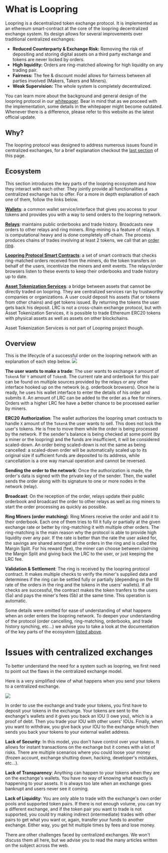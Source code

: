 # What is Loopring

Loopring is a decentralized token exchange protocol. It is implemented as an ethereum smart-contract at the core of the loopring decentralized exchange system. Its design allows for several improvements over traditional centralized exchanges:

* **Reduced Counterparty & Exchange Risk:** Removing the risk of depositing and storing digital assets on a third party exchange and tokens are never locked by orders.
* **High liquidity:** Orders are ring-matched allowing for high liquidity on any trading pair.
* **Fairness:** The fee & discount model allows for fairness between all parties involved (Makers, Takers and Miners).
* **Weak Supervision:** The whole system is completely decentralized.

You can learn more about the background and general design of the loopring protocol in our [whitepaper](https://github.com/Loopring/whitepaper/raw/master/en_whitepaper.pdf).
Bear in mind that as we proceed with the implementation, some details in the whitepaper might become outdated. Whenever there is a difference, please refer to this website as the latest official update.

## Why?
The loopring protocol was designed to address numerous issues found in centralized exchanges, for a brief explanation checkout the [last section](overview.md#issues-with-centralized-exchanges) of this page.

## Ecosystem

This section introduces the key parts of the loopring ecosystem and how they interact with each other. They jointly provide all functionalities a centralized exchange has to offer. For a more in depth explanation of each one of them, follow the links below.

**[Wallets](./projects/wallet.md)**: a common wallet service/interface that gives you access to your tokens and provides you with a way to send orders to the loopring network.

**[Relays](./projects/relay.md)**: maintains public orderbooks and trade history. Broadcasts new orders to other relays and ring miners. Ring-mining is a feature of relays. It is computational heavy and is done completely off-chain. The process produces chains of trades involving at least 2 tokens, we call that an [order ring](./projects/protocol.md#order-ring).

**[Loopring Protocol Smart Contracts](./projects/protocol.md)**: a set of smart contracts that checks ring-matched orders received from the miners, do the token transfers on behalf of the users, incentivize the miners and emit events. The relays/order browsers listen to these events to keep their orderbooks and trade history up to date.

**[Asset Tokenization Services](./projects/tokenization.md)**: a bridge between assets that cannot be directly traded on loopring. They are centralized services ran by trustworthy companies or organizations. A user could deposit his assets (fiat or tokens from other chains) and get tokens issued. By returning the tokens the user gets back his deposit. LRC is not a cross-chain exchange protocol, but with Asset Tokenization Services, it is possible to trade Ethereum ERC20 tokens with physical assets as well as assets on other blockchains.

 Asset Tokenization Services is not part of Loopring project though.

## Overview
This is the lifecycle of a successful order on the loopring network with an explanation of each step below.
![](/img/diagrams/loopring-overview.png)

**The user wants to make a trade**: The user wants to exchange `X` amount of `TokenA` for `Y` amount of `TokenB`. The current rate and orderbook for this pair can be found on multiple sources provided by the relays or any other interface hooked up on the network (e.g. orderbook browsers). Once he is ready, he uses his wallet interface to enter the details of his order and submits it. An amount of LRC can be added to the order as a fee for miners. Orders with a higher LRC fee have a better chance to be processed earlier by miners.

**ERC20 Authorization**: The wallet authorizes the loopring smart contracts to handle `X` amount of the `TokenA` the user wants to sell. This does not lock the user's tokens. He is free to move them while the order is being processed by the network. If the sender's balance is being checked at some point (by a miner or the loopring) and the funds are insufficient, it will be considered scaled-down. An order being scaled-down is not the same as being cancelled: a scaled-down order will be automatically scaled up to its original size if  sufficient funds are deposited to its address, while cancellation is a one way manual operation and cannot be reversed.

**Sending the order to the network**: Once the authorization is made, the order's data is signed with the private key of the sender. Then, the wallet sends the order along with its signature to one or more nodes in the network (relay).

**Broadcast**: On the reception of the order, relays update their public orderbook and broadcast the order to other relays as well as ring miners to start the order processing as quickly as possible.

**Ring Miners (order matching)**: Ring Miners receive the order and add it to their orderbook. Each one of them tries to fill it fully or partially at the given exchange rate or better by ring-matching it with multiple other orders. The ring-matching is the main reason why the protocol is able to provide high liquidity over any pair.
If the rate is better than the rate the user asked for, the savings are shared amongst all the orders in the ring and is called the Margin Split. For his reward (fee), the miner can choose between claiming the Margin Split and giving back the LRC to the user, or just keeping the LRC fee.

**Validation & Settlement**: The ring is received by the loopring protocol contract. It makes multiple checks to verify the miner's supplied data and determines if the ring can be settled fully or partially (depending on the fill rate of the orders in the ring and the tokens in the users' wallets). If all checks are successful, the contract makes the token tranfers to the users (5a) and pays the miner's fees (5b) at the same time. This operation is automatic.

Some details were omitted for ease of understanding of what happens when an order enters the loopring network. To deepen your understanding of the protocol (order cancelling, ring-matching, orderbooks, and trade history synching, etc...) we advise you to take a look at the documentation of the key parts of the ecosystem [listed above](overview.md#ecosystem).


# Issues with centralized exchanges
To better understand the need for a system such as loopring, we first need to point out the flaws in the centralized exchange model.

Here is a very simplified view of what happens when you send your tokens to a centralized exchange.

![](/img/diagrams/centralized-model.png)

In order to use the exchange and trade your tokens, you first have to deposit your tokens in the exchange. Your tokens are sent to the exchange's wallets and it gives you back an IOU (I owe you), which is a proof of debt. Then you trade your IOU with other users' IOUs. Finally, when you want to withdraw, you give back your IOU to the exchange which then sends you back your tokens to your external wallet address.

**Lack of Security**: In this model, you don't have control over your tokens. It allows for instant transactions on the exchange but it comes with a lot of risks. There are multiple scenarios where you could loose your money (frozen account, exchange shutting down, hacking, developer's mistakes, etc...).

**Lack of Transparency**: Anything can happen to your tokens when they are on the exchange's wallets. You have no way of knowing what exactly is happening to your assets. It is always too late when an exchange goes bankrupt and users never see it coming.

**Lack of Liquidity**: You are only able to trade with the exchange's own order pools and supported token pairs. If there is not enough volume, you can try a different exchange, and if the token pair you want to trade is not supported, you could try making indirect (intermediate) trades with other pairs to get what you want or, again, transfer your funds to another exchange. Either way, you get hit multiple times by fees and lose money.

There are other challenges faced by centralized exchanges. We won't discuss them all here, but we advise you to read the many articles written on the subject across the web.

